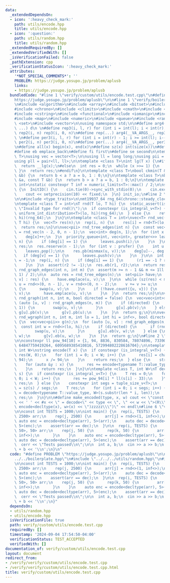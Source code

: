 ```yaml
---
data:
  _extendedDependsOn:
  - icon: ':heavy_check_mark:'
    path: utils/encode.hpp
    title: utils/encode.hpp
  - icon: ':question:'
    path: utils/random.hpp
    title: utils/random.hpp
  _extendedRequiredBy: []
  _extendedVerifiedWith: []
  _isVerificationFailed: false
  _pathExtension: cpp
  _verificationStatusIcon: ':heavy_check_mark:'
  attributes:
    '*NOT_SPECIAL_COMMENTS*': ''
    PROBLEM: https://judge.yosupo.jp/problem/aplusb
    links:
    - https://judge.yosupo.jp/problem/aplusb
  bundledCode: "#line 1 \"verify/custom/utils/encode.test.cpp\"\n#define PROBLEM \"\
    https://judge.yosupo.jp/problem/aplusb\"\n\n#line 1 \"verify/boilerplate.hpp\"\
    \n#include <algorithm>\n#include <array>\n#include <bitset>\n#include <cassert>\n\
    #include <chrono>\n#include <climits>\n#include <cmath>\n#include <cstdint>\n\
    #include <cstring>\n#include <functional>\n#include <iomanip>\n#include <iostream>\n\
    #include <map>\n#include <numeric>\n#include <queue>\n#include <random>\n#include\
    \ <set>\n#include <vector>\n\nusing namespace std;\n\n#define arg4(a, b, c, d,\
    \ ...) d\n \n#define rep3(i, l, r) for (int i = int(l); i < int(r); i++)\n#define\
    \ rep2(i, n) rep3(i, 0, n)\n#define rep(...) arg4(__VA_ARGS__, rep3, rep2) (__VA_ARGS__)\n\
    \ \n#define per3(i, l, r) for (int i = int(r) - 1; i >= int(l); i--)\n#define\
    \ per2(i, n) per3(i, 0, n)\n#define per(...) arg4(__VA_ARGS__, per3, per2) (__VA_ARGS__)\n\
    \n#define all(x) begin(x), end(x)\n#define sz(x) int(size(x))\n#define pb push_back\n\
    #define eb emplace_back\n#define fi first\n#define se second\n\ntemplate <class\
    \ T>\nusing vec = vector<T>;\n\nusing ll = long long;\nusing pii = pair<int, int>;\n\
    using pll = pair<ll, ll>;\n\ntemplate <class T>\nint lg(T x) {\n#if __has_builtin(__lg)\n\
    \  return __lg(x);\n#else\n  int res = 0;\n  while (x >>= 1) {\n    res++;\n \
    \ }\n  return res;\n#endif\n}\n\ntemplate <class T>\nbool ckmin(T &a, const T\
    \ &b) {\n  return b < a ? a = b, 1 : 0;\n}\n\ntemplate <class T>\nbool ckmax(T\
    \ &a, const T &b) {\n  return b > a ? a = b, 1 : 0;\n}\n\ntemplate <class T =\
    \ int>\nstatic constexpr T inf = numeric_limits<T>::max() / 2;\n\nstruct InitIO\
    \ {\n  InitIO() {\n    cin.tie(0)->sync_with_stdio(0);\n    cin.exceptions(cin.failbit);\n\
    \    cout << setprecision(10) << fixed;\n  }\n} init_io;\n#line 2 \"utils/random.hpp\"\
    \n\n#include <type_traits>\n\nmt19937_64 rng_64(chrono::steady_clock::now().time_since_epoch().count());\n\
    \ntemplate <class T = int>\nT rnd(T lo, T hi) {\n  static_assert(is_arithmetic_v<T>,\
    \ \"Invalid type for rnd()\");\n  if constexpr (is_integral_v<T>) {\n    return\
    \ uniform_int_distribution<T>(lo, hi)(rng_64);\n  } else {\n    return uniform_real_distribution<T>(lo,\
    \ hi)(rng_64);\n  }\n}\n\ntemplate <class T = int>\nvec<T> rnd_vec(int n, T lo,\
    \ T hi) {\n  vec<T> res(n);\n  rep(i, n) {\n    res[i] = rnd<T>(lo, hi);\n  }\n\
    \  return res;\n}\n\nvec<pii> rnd_tree_edges(int n) {\n  const vec<int> prufer\
    \ = rnd_vec(n - 2, 0, n - 1);\n  vec<int> deg(n, 1);\n  for (int x : prufer) {\n\
    \    deg[x]++;\n  }\n  priority_queue<int, vec<int>, greater<>> leaves;\n  rep(i,\
    \ n) {\n    if (deg[i] == 1) {\n      leaves.push(i);\n    }\n  }\n\n  vec<pii>\
    \ res;\n  res.reserve(n - 1);\n  for (int v : prufer) {\n    int u = leaves.top();\n\
    \    leaves.pop();\n\n    res.pb(minmax(u, v));\n    deg[u]--, deg[v]--;\n\n \
    \   if (deg[v] == 1) {\n      leaves.push(v);\n    }\n  }\n\n  int r1 = -1, r2\
    \ = -1;\n  rep(i, n) {\n    if (deg[i] == 1) {\n      (r1 == -1 ? r1 : r2) = i;\n\
    \    }\n  }\n  assert(r2 != -1);\n  res.eb(r1, r2);\n\n  return res;\n}\n\nvec<pii>\
    \ rnd_graph_edges(int n, int m) {\n  assert(m >= n - 1 && m <= 1ll * n * (n -\
    \ 1) / 2);\n\n  auto res = rnd_tree_edges(n);\n  set<pii> have;\n  for (auto [u,\
    \ v] : res) {\n    have.emplace(u, v);\n  }\n\n  while (sz(res) < m) {\n    int\
    \ u = rnd<>(0, n - 1), v = rnd<>(0, n - 2);\n    v += v >= u;\n    if (u > v)\
    \ {\n      swap(u, v);\n    }\n    if (!have.count({u, v})) {\n      res.eb(u,\
    \ v);\n      have.emplace(u, v);\n    }\n  }\n  return res;\n}\n\nvec<vec<int>>\
    \ rnd_graph(int n, int m, bool directed = false) {\n  vec<vec<int>> g(n);\n  for\
    \ (auto [u, v] : rnd_graph_edges(n, m)) {\n    if (directed) {\n      if (rnd<>(0,\
    \ 1)) {\n        swap(u, v);\n      }\n      g[u].pb(v);\n    } else {\n     \
    \ g[u].pb(v);\n      g[v].pb(u);\n    }\n  }\n  return g;\n}\n\nvec<vec<pii>>\
    \ rnd_wgraph(int n, int m, int lo = 1, int hi = inf<>, bool directed = false)\
    \ {\n  vec<vec<pii>> g(n);\n  for (auto [u, v] : rnd_graph_edges(n, m)) {\n  \
    \  const int w = rnd<>(lo, hi);\n    if (directed) {\n      if (rnd<>(0, 1)) {\n\
    \        swap(u, v);\n      }\n      g[u].eb(v, w);\n    } else {\n      g[u].eb(v,\
    \ w);\n      g[v].eb(u, w);\n    }\n  }\n  return g;\n}\n#line 2 \"utils/encode.hpp\"\
    \n\nconstexpr ll pow_94[10] = {1, 94, 8836, 830584, 78074896, 7339040224, 689869781056,\
    \ 64847759419264, 6095689385410816, 572994802228616704};\n\ntemplate <class T,\
    \ int W>\nstring encode(T x) {\n  if constexpr (is_integral_v<T>) {\n    string\
    \ res(W, 0);\n    for (int i = 0; i < W; i++) {\n      res[i] = char(33 + x %\
    \ 94);\n      x /= 94;\n    }\n    return res;\n  } else {\n    string res;\n\
    \    for (auto &y : x) {\n      res += encode<typename T::value_type, W>(y);\n\
    \    }\n    return res;\n  }\n}\n\ntemplate <class T, int W>\nT decode(string\
    \ s) {\n  if constexpr (is_integral_v<T>) {\n    T res = 0;\n    for (int i =\
    \ 0; i < W; i++) {\n      res += pow_94[i] * ll(s[i] - 33);\n    }\n    return\
    \ res;\n  } else {\n    constexpr int segs = tuple_size_v<T>;\n    const int len\
    \ = sz(s) / segs;\n    T res;\n    for (int i = 0; i < segs; i++) {\n      res[i]\
    \ = decode<typename T::value_type, W>(s.substr(len * i, len));\n    }\n    return\
    \ res;\n  }\n}\n\n#define make_encoded(type, x, w) cout << \"const \" << type\
    \ << ' ' << #x << \" = decode<\" << type << \", \" << w << \">(R\\\"zzzzz(\" <<\
    \ encode<decltype(x), w>(x) << \")zzzzz\\\")\" << endl\n#line 6 \"verify/custom/utils/encode.test.cpp\"\
    \n\nconst int TESTS = 1000;\n\nint main() {\n  rep(i, TESTS) {\n    array<int,\
    \ 2500> arr;\n    rep(j, 2500) {\n      arr[j] = rnd<>(1, inf<>);\n    }\n   \
    \ auto enc = encode<decltype(arr), 5>(arr);\n    auto dec = decode<decltype(arr),\
    \ 5>(enc);\n    assert(arr == dec);\n  }\n\n  rep(i, TESTS) {\n    array<array<int,\
    \ 50>, 50> arr;\n    rep(j, 50) {\n      rep(k, 50) {\n        arr[j][k] = rnd<>(1,\
    \ inf<>);\n      }\n    }\n    auto enc = encode<decltype(arr), 5>(arr);\n   \
    \ auto dec = decode<decltype(arr), 5>(enc);\n    assert(arr == dec);\n  }\n\n\
    \  cerr << \"Tests passed\\n\";\n\n  int a, b;\n  cin >> a >> b;\n  cout << a\
    \ + b << '\\n';\n}\n"
  code: "#define PROBLEM \"https://judge.yosupo.jp/problem/aplusb\"\n\n#include \"\
    ../../boilerplate.hpp\"\n#include \"../../../utils/random.hpp\"\n#include \"../../../utils/encode.hpp\"\
    \n\nconst int TESTS = 1000;\n\nint main() {\n  rep(i, TESTS) {\n    array<int,\
    \ 2500> arr;\n    rep(j, 2500) {\n      arr[j] = rnd<>(1, inf<>);\n    }\n   \
    \ auto enc = encode<decltype(arr), 5>(arr);\n    auto dec = decode<decltype(arr),\
    \ 5>(enc);\n    assert(arr == dec);\n  }\n\n  rep(i, TESTS) {\n    array<array<int,\
    \ 50>, 50> arr;\n    rep(j, 50) {\n      rep(k, 50) {\n        arr[j][k] = rnd<>(1,\
    \ inf<>);\n      }\n    }\n    auto enc = encode<decltype(arr), 5>(arr);\n   \
    \ auto dec = decode<decltype(arr), 5>(enc);\n    assert(arr == dec);\n  }\n\n\
    \  cerr << \"Tests passed\\n\";\n\n  int a, b;\n  cin >> a >> b;\n  cout << a\
    \ + b << '\\n';\n}"
  dependsOn:
  - utils/random.hpp
  - utils/encode.hpp
  isVerificationFile: true
  path: verify/custom/utils/encode.test.cpp
  requiredBy: []
  timestamp: '2024-09-04 17:54:50-04:00'
  verificationStatus: TEST_ACCEPTED
  verifiedWith: []
documentation_of: verify/custom/utils/encode.test.cpp
layout: document
redirect_from:
- /verify/verify/custom/utils/encode.test.cpp
- /verify/verify/custom/utils/encode.test.cpp.html
title: verify/custom/utils/encode.test.cpp
---
```

